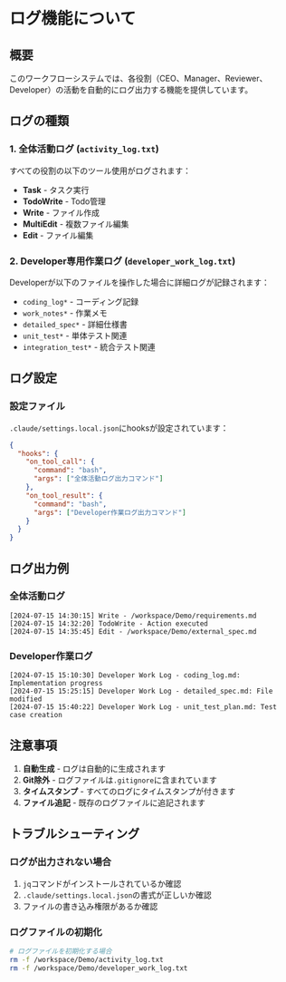 # ログ機能について

## 概要
このワークフローシステムでは、各役割（CEO、Manager、Reviewer、Developer）の活動を自動的にログ出力する機能を提供しています。

## ログの種類

### 1. 全体活動ログ (`activity_log.txt`)
すべての役割の以下のツール使用がログされます：
- **Task** - タスク実行
- **TodoWrite** - Todo管理
- **Write** - ファイル作成
- **MultiEdit** - 複数ファイル編集
- **Edit** - ファイル編集

### 2. Developer専用作業ログ (`developer_work_log.txt`)
Developerが以下のファイルを操作した場合に詳細ログが記録されます：
- `coding_log*` - コーディング記録
- `work_notes*` - 作業メモ
- `detailed_spec*` - 詳細仕様書
- `unit_test*` - 単体テスト関連
- `integration_test*` - 統合テスト関連

## ログ設定

### 設定ファイル
`.claude/settings.local.json`にhooksが設定されています：

```json
{
  "hooks": {
    "on_tool_call": {
      "command": "bash",
      "args": ["全体活動ログ出力コマンド"]
    },
    "on_tool_result": {
      "command": "bash",
      "args": ["Developer作業ログ出力コマンド"]
    }
  }
}
```

## ログ出力例

### 全体活動ログ
```
[2024-07-15 14:30:15] Write - /workspace/Demo/requirements.md
[2024-07-15 14:32:20] TodoWrite - Action executed
[2024-07-15 14:35:45] Edit - /workspace/Demo/external_spec.md
```

### Developer作業ログ
```
[2024-07-15 15:10:30] Developer Work Log - coding_log.md: Implementation progress
[2024-07-15 15:25:15] Developer Work Log - detailed_spec.md: File modified
[2024-07-15 15:40:22] Developer Work Log - unit_test_plan.md: Test case creation
```

## 注意事項

1. **自動生成** - ログは自動的に生成されます
2. **Git除外** - ログファイルは`.gitignore`に含まれています
3. **タイムスタンプ** - すべてのログにタイムスタンプが付きます
4. **ファイル追記** - 既存のログファイルに追記されます

## トラブルシューティング

### ログが出力されない場合
1. `jq`コマンドがインストールされているか確認
2. `.claude/settings.local.json`の書式が正しいか確認
3. ファイルの書き込み権限があるか確認

### ログファイルの初期化
```bash
# ログファイルを初期化する場合
rm -f /workspace/Demo/activity_log.txt
rm -f /workspace/Demo/developer_work_log.txt
```